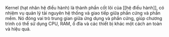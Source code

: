 Kernel (hạt nhân hệ điều hành) là thành phần cốt lõi của [[hệ điều hành]], có nhiệm vụ quản lý tài nguyên hệ thống và giao tiếp giữa phần cứng và phần mềm. Nó đóng vai trò trung gian giữa ứng dụng và phần cứng, giúp chương trình có thể sử dụng CPU, RAM, ổ đĩa và các thiết bị khác một cách an toàn và hiệu quả.
